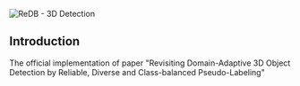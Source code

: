 ![ReDB - 3D Detection](https://user-images.githubusercontent.com/17021756/224210342-785cce82-bc75-415a-b29f-34ff39b0108f.png)

## Introduction
The official implementation of paper "Revisiting Domain-Adaptive 3D Object Detection by Reliable, Diverse and Class-balanced Pseudo-Labeling"
